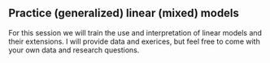 ## Practice (generalized) linear (mixed) models

For this session we will train the use and interpretation of linear models and their extensions.
I will provide data and exerices, but feel free to come with your own data and research questions. 
